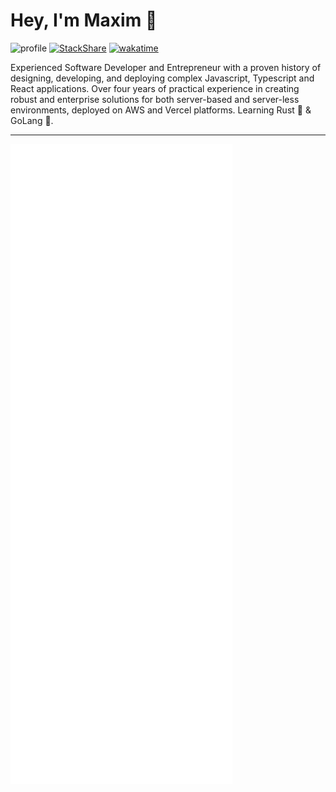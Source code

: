 # Hey, I'm Maxim 👋

![profile](https://img.shields.io/github/followers/maximking1.svg?style=social&label=Follow&maxAge=2592000)
[![StackShare](http://img.shields.io/badge/tech-stack-0690fa.svg?style=flat)](https://stackshare.io/MaximKing19/my-stack)
[![wakatime](https://wakatime.com/badge/user/62a2f1b5-48cb-4909-b788-311536b59a9b.svg)](https://wakatime.com/@62a2f1b5-48cb-4909-b788-311536b59a9b)

Experienced Software Developer and Entrepreneur with a proven history of designing, developing, and deploying complex Javascript, Typescript and React applications. Over four years of practical experience in creating robust and enterprise solutions for both server-based and server-less environments, deployed on AWS and Vercel platforms. Learning Rust 🦀 & GoLang 🦦.

---

![Metrics](/github-metrics.svg)
